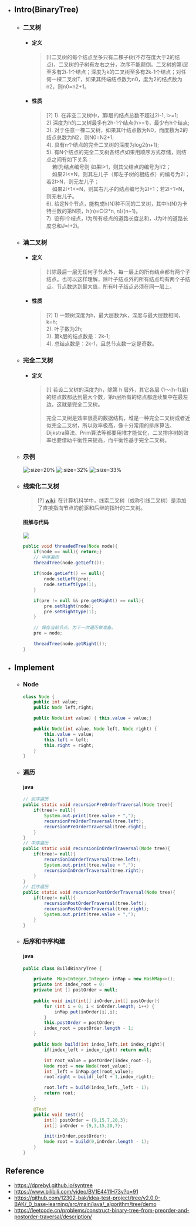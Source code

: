 * ## Intro(BinaryTree)

    + ### 二叉树

        - #### 定义

            > [!]二叉树的每个结点至多只有二棵子树(不存在度大于2的结点)，二叉树的子树有左右之分，次序不能颠倒。二叉树的第i层至多有2i-1个结点；深度为k的二叉树至多有2k-1个结点；对任何一棵二叉树T，如果其终端结点数为n0，度为2的结点数为n2，则n0=n2+1。

        - #### 性质
            > [?] 1). 在非空二叉树中，第i层的结点总数不超过2i-1, i>=1;
            <br>2) 深度为h的二叉树最多有2h-1个结点(h>=1)，最少有h个结点;
            <br>3). 对于任意一棵二叉树，如果其叶结点数为N0，而度数为2的结点总数为N2，则N0=N2+1;
            <br>4). 具有n个结点的完全二叉树的深度为log2(n+1);
            <br>5). 有N个结点的完全二叉树各结点如果用顺序方式存储，则结点之间有如下关系：
            <br>&nbsp;&nbsp;&nbsp;&nbsp;若I为结点编号则 如果I>1，则其父结点的编号为I/2；
            <br>&nbsp;&nbsp;&nbsp;&nbsp;如果2I<=N，则其左儿子（即左子树的根结点）的编号为2I；若2I>N，则无左儿子；
            <br>&nbsp;&nbsp;&nbsp;&nbsp;如果2I+1<=N，则其右儿子的结点编号为2I+1；若2I+1>N，则无右儿子。
            <br>6). 给定N个节点，能构成h(N)种不同的二叉树，其中h(N)为卡特兰数的第N项，h(n)=C(2*n, n)/(n+1)。
            <br>7). 设有i个枝点，I为所有枝点的道路长度总和，J为叶的道路长度总和J=I+2i。

    + ### 满二叉树

        - #### 定义

            > [!]除最后一层无任何子节点外，每一层上的所有结点都有两个子结点。也可以这样理解，除叶子结点外的所有结点均有两个子结点。节点数达到最大值，所有叶子结点必须在同一层上。

        - #### 性质
            > [?] 1) 一颗树深度为h，最大层数为k，深度与最大层数相同，k=h;
            <br>2). 叶子数为2h;
            <br>3). 第k层的结点数是：2k-1;
            <br>4). 总结点数是：2k-1，且总节点数一定是奇数。
    
    + ### 完全二叉树
        - #### 定义

            > [!] 若设二叉树的深度为h，除第 h 层外，其它各层 (1～(h-1)层) 的结点数都达到最大个数，第h层所有的结点都连续集中在最左边，这就是完全二叉树。
            <br><br>完全二叉树是效率很高的数据结构，堆是一种完全二叉树或者近似完全二叉树，所以效率极高，像十分常用的排序算法、Dijkstra算法、Prim算法等都要用堆才能优化，二叉排序树的效率也要借助平衡性来提高，而平衡性基于完全二叉树。
            
    + ### 示例

        ![](/.images/algo/tree/tree-binary-01.png ':size=20%')
        ![](/.images/algo/tree/tree-binary-02.png ':size=32%')
        ![](/.images/algo/tree/tree-binary-03.png ':size=33%')

    + ### 线索化二叉树
        
        > [?] [wiki](https://zh.wikipedia.org/wiki/线索二叉树): 在计算机科学中，线索二叉树（或称引线二叉树）是添加了直接指向节点的前驱和后继的指针的二叉树。

        <!-- panels:start -->
        <!-- div:title-panel -->
        #### 图解与代码
        <!-- div:left-panel-43 -->
        ![](/.images/algo/tree/tree-threaded-binary-01.png)
        <!-- div:right-panel-50 -->
        ```java
        public void threadedTree(Node node){
            if(node == null){ return;}
            // 中序遍历
            threadTree(node.getLeft());
            
            if(node.getLeft() == null){
                node.setLeft(pre);
                node.setLeftType(1);
            }

            if(pre != null && pre.getRight() == null){
                pre.setRight(node);
                pre.setRightType(1);
            }

            // 保存当前节点，为下一次遍历做准备。
            pre = node;

            threadTree(node.getRight());
        }
        ```
        <!-- panels:end -->

* ## Implement

    - ### Node

        ```java
        class Node {
            public int value;
            public Node left,right;

            public Node(int value) { this.value = value;}

            public Node(int value, Node left, Node right) {
                this.value = value;
                this.left = left;
                this.right = right;
            }
        }
        ```

    - ### 遍历

        <!-- tabs:start -->
        #### **java**
        ```java
        // 前序遍历
        public static void recursionPreOrderTraversal(Node tree){
            if(tree!= null){
                System.out.print(tree.value + ",");
                recursionPreOrderTraversal(tree.left);
                recursionPreOrderTraversal(tree.right);
            }
        }
        // 中序遍历
        public static void recursionInOrderTraversal(Node tree){
            if(tree!= null){
                recursionInOrderTraversal(tree.left);
                System.out.print(tree.value + ",");
                recursionInOrderTraversal(tree.right);
            }
        }
        // 后序遍历
        public static void recursionPostOrderTraversal(Node tree){
            if(tree!= null){
                recursionPostOrderTraversal(tree.left);
                recursionPostOrderTraversal(tree.right);
                System.out.print(tree.value + ",");
            }
        }
        ```
        <!-- tabs:end -->

    - ### 后序和中序构建

        <!-- tabs:start -->
        #### **java**
        ```java
        public class BuildBinaryTree {

            private  Map<Integer,Integer> inMap = new HashMap<>();
            private int index_root = 0;
            private int [] postOrder = null;
            
            public void init(int[] inOrder,int[] postOrder){
                for (int i = 0; i < inOrder.length; i++) {
                    inMap.put(inOrder[i],i);
                }
                this.postOrder = postOrder;
                index_root = postOrder.length - 1;
            }

            public Node build(int index_left,int index_right){
                if(index_left > index_right) return null;

                int root_value = postOrder[index_root--];
                Node root = new Node(root_value);
                int _left = inMap.get(root_value);
                root.right = build(_left + 1,index_right);

                root.left = build(index_left,_left - 1);
                return root;
            }

            @Test
            public void test(){
                int[] postOrder = {9,15,7,20,3};
                int[] inOrder = {9,3,15,20,7};

                init(inOrder,postOrder);
                Node root = build(0,inOrder.length - 1);
            }
        }
        ```
        <!-- tabs:end -->
    

## Reference
* https://dprebyl.github.io/syntree
* https://www.bilibili.com/video/BV1E4411H73v?p=91
* https://github.com/12302-bak/idea-test-project/tree/v2.0.0-BAK/_0_base-learning/src/main/java/_algorithm/tree/demo
* https://leetcode.cn/problems/construct-binary-tree-from-preorder-and-postorder-traversal/description/